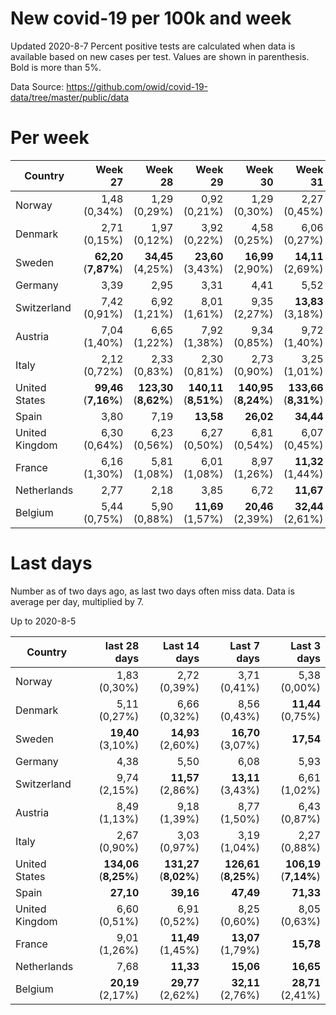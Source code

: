 # New covid-19 per 100k and week
Updated 2020-8-7
Percent positive tests are calculated when data is available based on new cases per test.  Values are shown in parenthesis.  Bold is more than 5%.

Data Source: https://github.com/owid/covid-19-data/tree/master/public/data

# Per week
|Country|Week 27|Week 28|Week 29|Week 30|Week 31|Week 32|
| --- | --: | --: | --: | --: | --: | --: |
|Norway|1,48 (0,34%) |1,29 (0,29%) |0,92 (0,21%) |1,29 (0,30%) |2,27 (0,45%) |5,19 (0,00%) |
|Denmark|2,71 (0,15%) |1,97 (0,12%) |3,92 (0,22%) |4,58 (0,25%) |6,06 (0,27%) |**12,50** (0,75%) |
|Sweden|**62,20** (**7,87%**) |**34,45** (4,25%) |**23,60** (3,43%) |**16,99** (2,90%) |**14,11** (2,69%) |**21,42** |
|Germany|3,39 |2,95 |3,31 |4,41 |5,52 |7,22 |
|Switzerland|7,42 (0,91%) |6,92 (1,21%) |8,01 (1,61%) |9,35 (2,27%) |**13,83** (3,18%) |9,82 (1,02%) |
|Austria|7,04 (1,40%) |6,65 (1,22%) |7,92 (1,38%) |9,34 (0,85%) |9,72 (1,40%) |7,23 (0,87%) |
|Italy|2,12 (0,72%) |2,33 (0,83%) |2,30 (0,81%) |2,73 (0,90%) |3,25 (1,01%) |3,18 (0,88%) |
|United States|**99,46** (**7,16%**) |**123,30** (**8,62%**) |**140,11** (**8,51%**) |**140,95** (**8,24%**) |**133,66** (**8,31%**) |**111,32** (**7,14%**) |
|Spain|3,80 |7,19 |**13,58** |**26,02** |**34,44** |**79,85** |
|United Kingdom|6,30 (0,64%) |6,23 (0,56%) |6,27 (0,50%) |6,81 (0,54%) |6,07 (0,45%) |8,62 (0,63%) |
|France|6,16 (1,30%) |5,81 (1,08%) |6,01 (1,08%) |8,97 (1,26%) |**11,32** (1,44%) |**16,55** |
|Netherlands|2,77 |2,18 |3,85 |6,72 |**11,67** |**18,38** |
|Belgium|5,44 (0,75%) |5,90 (0,88%) |**11,69** (1,57%) |**20,46** (2,39%) |**32,44** (2,61%) |**19,00** (2,41%) |

# Last days
Number as of two days ago, as last two days often miss data.  Data is average per day, multiplied by 7.

Up to 2020-8-5

|Country|last 28 days|Last 14 days|Last 7 days|Last 3 days|
| --- | --: | --: | --: | --: |
|Norway|1,83 (0,30%)|2,72 (0,39%)|3,71 (0,41%)|5,38 (0,00%)|
|Denmark|5,11 (0,27%)|6,66 (0,32%)|8,56 (0,43%)|**11,44** (0,75%)|
|Sweden|**19,40** (3,10%)|**14,93** (2,60%)|**16,70** (3,07%)|**17,54**|
|Germany|4,38|5,50|6,08|5,93|
|Switzerland|9,74 (2,15%)|**11,57** (2,86%)|**13,11** (3,43%)|6,61 (1,02%)|
|Austria|8,49 (1,13%)|9,18 (1,39%)|8,77 (1,50%)|6,43 (0,87%)|
|Italy|2,67 (0,90%)|3,03 (0,97%)|3,19 (1,04%)|2,27 (0,88%)|
|United States|**134,06** (**8,25%**)|**131,27** (**8,02%**)|**126,61** (**8,25%**)|**106,19** (**7,14%**)|
|Spain|**27,10**|**39,16**|**47,49**|**71,33**|
|United Kingdom|6,60 (0,51%)|6,91 (0,52%)|8,25 (0,60%)|8,05 (0,63%)|
|France|9,01 (1,26%)|**11,49** (1,45%)|**13,07** (1,79%)|**15,78**|
|Netherlands|7,68|**11,33**|**15,06**|**16,65**|
|Belgium|**20,19** (2,17%)|**29,77** (2,62%)|**32,11** (2,76%)|**28,71** (2,41%)|

